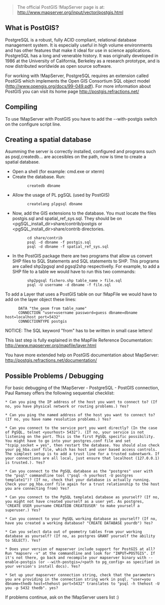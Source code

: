 >                                                                                                                                                                                                                                                                                                                                                                                                                                                                                                                                                                                  
> The official PostGIS !MapServer page is at: http://www.mapserver.org/input/vector/postgis.html                                                                                                                                                                                                                                                                                                                                                                                                                                                                                         
>                                                                                                                                                                                                                                                                                                                                                                                                                                                                                                                                                                                   
                                                                                                                                                                                                                                                                                                                                                                                                                                                                                                                                                                                       
## What is PostGIS?                                                                                                                                                                                                                                                                                                                                                                                                                                                                                                                                                               
                                                                                                                                                                                                                                                                                                                                                                                                                                                                                                                                                                                       
PostgreSQL is a robust, fully ACID compliant, relational database management system. It is especially useful in high volume environments and has other features that make it ideal for use in science applications. PostgreSQL has a long and venerable history. It was originally developed in 1986 at the University of California, Berkeley as a research prototype, and is now distributed worldwide as open source software.                                                                                                                                                      
                                                                                                                                                                                                                                                                                                                                                                                                                                                                                                                                                                                       
For working with !MapServer, PostgreSQL requires an extension called PostGIS which implements the Open GIS Consortium SQL object model (http://www.opengis.org/docs/99-049.pdf). For more information about PostGIS you can visit its home page http://postgis.refractions.net/                                                                                                                                                                                                                                                                                                        
                                                                                                                                                                                                                                                                                                                                                                                                                                                                                                                                                                                       
## Compiling                                                                                                                                                                                                                                                                                                                                                                                                                                                                                                                                                                        
                                                                                                                                                                                                                                                                                                                                                                                                                                                                                                                                                                                       
To use !MapServer with PostGIS you have to add the --with-postgis switch on the configure script line.                                                                                                                                                                                                                                                                                                                                                                                                                                                                                 
                                                                                                                                                                                                                                                                                                                                                                                                                                                                                                                                                                                       
## Creating a spatial database                                                                                                                                                                                                                                                                                                                                                                                                                                                                                                                                                       
                                                                                                                                                                                                                                                                                                                                                                                                                                                                                                                                                                                       
Asumming the server is correctly installed, configured and programs such as psql,createdb... are accesibles on the path, now is time to create a spatial database.                                                                                                                                                                                                                                                                                                                                                                                                                     
                                                                                                                                                                                                                                                                                                                                                                                                                                                                                                                                                                                       
* Open a shell (for example: cmd.exe or xterm)                                                                                                                                                                                                                                                                                                                                                                                                                                                                                                                                     
* Create the database. Run:                                                                                                                                                                                                                                                                                                                                                                                                                                                                                                                                                        

```                                                                                                                                                                                                                                                                                                                                                                                                                                                                                                                                                                                    
          createdb dbname                                                                                                                                                                                                                                                                                                                                                                                                                                                                                                                                                              
```                                                                                                                                                                                                                                                                                                                                                                                                                                                                                                                                                                                    
* Allow the usage of PL pgSQL (used by PostGIS)                                                                                                                                                                                                                                                                                                                                                                                                                                                                                                                                    

```                                                                                                                                                                                                                                                                                                                                                                                                                                                                                                                                                                                    
          createlang plpgsql dbname                                                                                                                                                                                                                                                                                                                                                                                                                                                                                                                                                         
```                                                                                                                                                                                                                                                                                                                                                                                                                                                                                                                                                                                    
* Now, add the GIS extensions to the database. You must locate the files postgis.sql and spatial_ref_sys.sql. They should be on <pgSQL_install_dir>share/contrib/postgis or <pgSQL_install_dir>share/contrib directories.                                                                                                                                                                                                                                                                                                                                                          

```                                                                                                                                                                                                                                                                                                                                                                                                                                                                                                                                                                                    
          cd share/contrib                                                                                                                                                                                                                                                                                                                                                                                                                                                                                                                                                             
          psql -d dbname -f postgis.sql                                                                                                                                                                                                                                                                                                                                                                                                                                                                                                                                                
          psql -d dbname -f spatial_ref_sys.sql                                                                                                                                                                                                                                                                                                                                                                                                                                                                                                                                        
```                                                                                                                                                                                                                                                                                                                                                                                                                                                                                                                                                                                    
* In the PostGIS package there are two programs that allow us convert SHP files to SQL Statements and SQL statements to SHP. This programs are called shp2pgsql and pgsql2shp respectivelly. For example, to add a SHP file to a table we would have to run this two commands:                                                                                                                                                                                                                                                                                                     

```                                                                                                                                                                                                                                                                                                                                                                                                                                                                                                                                                                                    
          shp2pgsql fichero.shp table_name > file.sql                                                                                                                                                                                                                                                                                                                                                                                                                                                                                                                                  
          psql -U username -d dbname -f file.sql                                                                                                                                                                                                                                                                                                                                                                                                                                                                                                                                       
```                                                                                                                                                                                                                                                                                                                                                                                                                                                                                                                                                                                    
To add a Layer that uses a PostGIS table on our !MapFile we would have to add on the layer object these lines:                                                                                                                                                                                                                                                                                                                                                                                                                                                                         

```                                                                                                                                                                                                                                                                                                                                                                                                                                                                                                                                                                                    
      DATA "the_geom from table_name"                                                                                                                                                                                                                                                                                                                                                                                                                                                                                                                                                  
      CONNECTION "user=username password=guess dbname=dbname host=localhost port=5432"                                                                                                                                                                                                                                                                                                                                                                                                                                                                                                 
      CONNECTIONTYPE postgis                                                                                                                                                                                                                                                                                                                                                                                                                                                                                                                                                           
```                                                                                                                                                                                                                                                                                                                                                                                                                                                                                                                                                                                    
NOTICE: The SQL keyword "from" has to be written in small case letters!                                                                                                                                                                                                                                                                                                                                                                                                                                                                                                                
                                                                                                                                                                                                                                                                                                                                                                                                                                                                                                                                                                                       
This last step is fully explained in the MapFile Reference Documentation: http://www.mapserver.org/mapfile/layer.html                                                                                                                                                                                                                                                                                                                                                                                                                                                                
                                                                                                                                                                                                                                                                                                                                                                                                                                                                                                                                                                                       
You have more extended help on PostGIS documentation about MapServer: http://postgis.refractions.net/documentation/                                                                                                                                                                                                                                                                                                                                                                                                                                                                   
                                                                                                                                                                                                                                                                                                                                                                                                                                                                                                                                                                                       
## Possible Problems / Debugging                                                                                                                                                                                                                                                                                                                                                                                                                                                                                                                                                    
                                                                                                                                                                                                                                                                                                                                                                                                                                                                                                                                                                                       
For basic debugging of the !MapServer - PostgreSQL - PostGIS connection, Paul Ramsey offers the following sequential checklist:                                                                                                                                                                                                                                                                                                                                                                                                                                                        
                                                                                                                                                                                                                                                                                                                                                                                                                                                                                                                                                                                       
    * Can you ping the IP address of the host you want to connect to? (If no, you have physical network or routing problems.) Yes?                                                                                                                                                                                                                                                                                                                                                                                                                                                     
                                                                                                                                                                                                                                                                                                                                                                                                                                                                                                                                                                                       
    * Can you ping the named address of the host you want to connect to? (If no, you have name resolution problems.) Yes?                                                                                                                                                                                                                                                                                                                                                                                                                                                              
                                                                                                                                                                                                                                                                                                                                                                                                                                                                                                                                                                                       
    * Can you connect to the service port you want directly? (In the case of PgSQL, telnet <yourhost> 5432"). (If no, your service is not listening on the port. This is the first PgSQL specific possibility. You might have to go into your postgres.conf file and set "tcpip_socket = yes", then restart the database. You should also check your pg_hba.conf file, which has host and user based access controls. The simplest setup is to add a trust line for a trusted subnetwork. If your connections are all local, just ensure that localhost (127.0.0.1) is trusted.). Yes? 
                                                                                                                                                                                                                                                                                                                                                                                                                                                                                                                                                                                       
    * Can you connect to the PgSQL database as the "postgres" user with the "psql" commandline tool ("psql -h yourhost -U postgres template1")? (If no, check that your database is actually running. Check your pg_hba.conf file again for a trust relationship to the host you are connecting from) Yes?                                                                                                                                                                                                                                                                             
                                                                                                                                                                                                                                                                                                                                                                                                                                                                                                                                                                                       
    * Can you connect to the PgSQL template1 database as yourself? (If no, you might not have created yourself as a user yet. As postgres, 'CREATE USER yourname CREATEDB CREATEUSER' to make yourself a superuser.) Yes?                                                                                                                                                                                                                                                                                                                                                              
                                                                                                                                                                                                                                                                                                                                                                                                                                                                                                                                                                                       
    * Can you connect to your PgSQL working database as yourself? (If no, have you created a working database? "CREATE DATABASE yourdb") Yes?                                                                                                                                                                                                                                                                                                                                                                                                                                          
                                                                                                                                                                                                                                                                                                                                                                                                                                                                                                                                                                                       
    * Can you select data out of geometry tables from your working database as yourself? (If no, as postgres GRANT yourself the ability to SELECT). Yes?                                                                                                                                                                                                                                                                                                                                                                                                                               
                                                                                                                                                                                                                                                                                                                                                                                                                                                                                                                                                                                       
    * Does your version of mapserver include support for PostGIS at all? Run "mapserv -v" at the commandline and look for "INPUT=POSTGIS". If it's not there, go back and recompile your mapserver binary with --enable-postgis (or --with-postgis=/<path to pg_config> as specified in your version's install docs). Yes?                                                                                                                                                                                                                                                             
                                                                                                                                                                                                                                                                                                                                                                                                                                                                                                                                                                                       
    * Set up your mapserver connection string, check that the parameters you are providing in the connection string work in psql. "user=you dbname=thedb host=thehost port=5432" translates to "psql -h thehost -U you -p 5432 thedb". yes?                                                                                                                                                                                                                                                                                                                                            
                                                                                                                                                                                                                                                                                                                                                                                                                                                                                                                                                                                       
If problems continue, ask on the !MapServer users list :)
